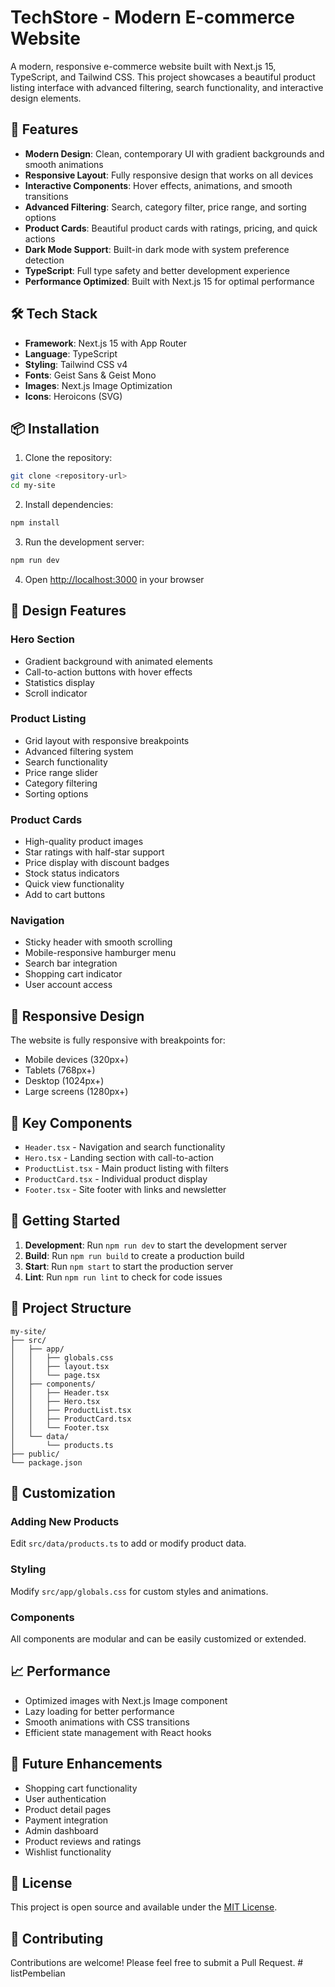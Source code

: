 # TechStore - Modern E-commerce Website

A modern, responsive e-commerce website built with Next.js 15, TypeScript, and Tailwind CSS. This project showcases a beautiful product listing interface with advanced filtering, search functionality, and interactive design elements.

## 🚀 Features

- **Modern Design**: Clean, contemporary UI with gradient backgrounds and smooth animations
- **Responsive Layout**: Fully responsive design that works on all devices
- **Interactive Components**: Hover effects, animations, and smooth transitions
- **Advanced Filtering**: Search, category filter, price range, and sorting options
- **Product Cards**: Beautiful product cards with ratings, pricing, and quick actions
- **Dark Mode Support**: Built-in dark mode with system preference detection
- **TypeScript**: Full type safety and better development experience
- **Performance Optimized**: Built with Next.js 15 for optimal performance

## 🛠️ Tech Stack

- **Framework**: Next.js 15 with App Router
- **Language**: TypeScript
- **Styling**: Tailwind CSS v4
- **Fonts**: Geist Sans & Geist Mono
- **Images**: Next.js Image Optimization
- **Icons**: Heroicons (SVG)

## 📦 Installation

1. Clone the repository:

```bash
git clone <repository-url>
cd my-site
```

2. Install dependencies:

```bash
npm install
```

3. Run the development server:

```bash
npm run dev
```

4. Open [http://localhost:3000](http://localhost:3000) in your browser

## 🎨 Design Features

### Hero Section

- Gradient background with animated elements
- Call-to-action buttons with hover effects
- Statistics display
- Scroll indicator

### Product Listing

- Grid layout with responsive breakpoints
- Advanced filtering system
- Search functionality
- Price range slider
- Category filtering
- Sorting options

### Product Cards

- High-quality product images
- Star ratings with half-star support
- Price display with discount badges
- Stock status indicators
- Quick view functionality
- Add to cart buttons

### Navigation

- Sticky header with smooth scrolling
- Mobile-responsive hamburger menu
- Search bar integration
- Shopping cart indicator
- User account access

## 📱 Responsive Design

The website is fully responsive with breakpoints for:

- Mobile devices (320px+)
- Tablets (768px+)
- Desktop (1024px+)
- Large screens (1280px+)

## 🎯 Key Components

- `Header.tsx` - Navigation and search functionality
- `Hero.tsx` - Landing section with call-to-action
- `ProductList.tsx` - Main product listing with filters
- `ProductCard.tsx` - Individual product display
- `Footer.tsx` - Site footer with links and newsletter

## 🚀 Getting Started

1. **Development**: Run `npm run dev` to start the development server
2. **Build**: Run `npm run build` to create a production build
3. **Start**: Run `npm start` to start the production server
4. **Lint**: Run `npm run lint` to check for code issues

## 📄 Project Structure

```
my-site/
├── src/
│   ├── app/
│   │   ├── globals.css
│   │   ├── layout.tsx
│   │   └── page.tsx
│   ├── components/
│   │   ├── Header.tsx
│   │   ├── Hero.tsx
│   │   ├── ProductList.tsx
│   │   ├── ProductCard.tsx
│   │   └── Footer.tsx
│   └── data/
│       └── products.ts
├── public/
└── package.json
```

## 🎨 Customization

### Adding New Products

Edit `src/data/products.ts` to add or modify product data.

### Styling

Modify `src/app/globals.css` for custom styles and animations.

### Components

All components are modular and can be easily customized or extended.

## 📈 Performance

- Optimized images with Next.js Image component
- Lazy loading for better performance
- Smooth animations with CSS transitions
- Efficient state management with React hooks

## 🌟 Future Enhancements

- Shopping cart functionality
- User authentication
- Product detail pages
- Payment integration
- Admin dashboard
- Product reviews and ratings
- Wishlist functionality

## 📝 License

This project is open source and available under the [MIT License](LICENSE).

## 🤝 Contributing

Contributions are welcome! Please feel free to submit a Pull Request.
#   l i s t P e m b e l i a n  
 
